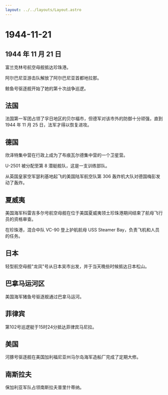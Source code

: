 ```yaml
---
layout: ../../layouts/Layout.astro
---
```


# 1944-11-21

## 1944 年 11 月 21 日

富兰克林号航空母舰抵达珍珠港。

阿尔巴尼亚游击队解放了阿尔巴尼亚首都地拉那。

鲸鱼号驱逐舰开始了她的第十次战争巡逻。

## 法国

法国第一军团占领了孚日地区的贝尔福市，但德军对该市外的防御十分顽强，直到
1944 年 11 月 25 日，法军才得以恢复进攻。

## 德国

欣泽特集中营在行政上成为了布痕瓦尔德集中营的一个卫星营。

U-2501 被分配至第 8 潜艇舰队，这是一支训练部队。

从英国皇家空军瑟利基地起飞的美国陆军航空队第 306
轰炸机大队对德国梅彭发动了轰炸。

## 夏威夷

美国海军科雷吉多尔号航空母舰在位于美国夏威夷领土珍珠港期间结束了航母飞行员的资格审查。

在珍珠港，混合中队 VC-90 登上护航航母 USS Steamer
Bay，负责飞机和人员的任务。

## 日本

轻型航空母舰"龙凤"号从日本吴市出发，并于当天晚些时候抵达日本松山。

## 巴拿马运河区

美国海军猪鱼号驱逐舰通过巴拿马运河。

## 菲律宾

第102号巡逻艇于15时24分抵达菲律宾马尼拉。

## 美国

河豚号驱逐舰在美国加利福尼亚州马尔岛海军造船厂完成了定期大修。

## 南斯拉夫

保加利亚军队占领南斯拉夫普里什蒂纳。